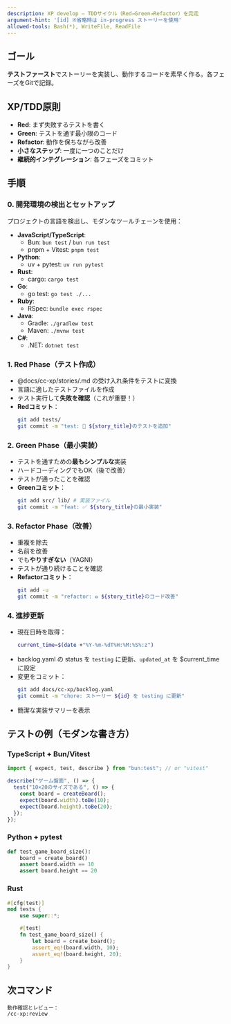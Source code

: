 ```yaml
---
description: XP develop – TDDサイクル（Red→Green→Refactor）を完走
argument-hint: '[id] ※省略時は in-progress ストーリーを使用'
allowed-tools: Bash(*), WriteFile, ReadFile
---
```


## ゴール

**テストファースト**でストーリーを実装し、動作するコードを素早く作る。各フェーズをGitで記録。

## XP/TDD原則

- **Red**: まず失敗するテストを書く
- **Green**: テストを通す最小限のコード
- **Refactor**: 動作を保ちながら改善
- **小さなステップ**: 一度に一つのことだけ
- **継続的インテグレーション**: 各フェーズをコミット

## 手順

### 0. 開発環境の検出とセットアップ
プロジェクトの言語を検出し、モダンなツールチェーンを使用：

- **JavaScript/TypeScript**: 
  - Bun: `bun test` / `bun run test`
  - pnpm + Vitest: `pnpm test`
- **Python**: 
  - uv + pytest: `uv run pytest`
- **Rust**: 
  - cargo: `cargo test`
- **Go**: 
  - go test: `go test ./...`
- **Ruby**: 
  - RSpec: `bundle exec rspec`
- **Java**: 
  - Gradle: `./gradlew test`
  - Maven: `./mvnw test`
- **C#**: 
  - .NET: `dotnet test`

### 1. Red Phase（テスト作成）
- @docs/cc-xp/stories/<id>.md の受け入れ条件をテストに変換
- 言語に適したテストファイルを作成
- テスト実行して**失敗を確認**（これが重要！）
- **Redコミット**：
  ```bash
  git add tests/
  git commit -m "test: 🔴 ${story_title}のテストを追加"
  ```

### 2. Green Phase（最小実装）
- テストを通すための**最もシンプルな**実装
- ハードコーディングでもOK（後で改善）
- テストが通ったことを確認
- **Greenコミット**：
  ```bash
  git add src/ lib/ # 実装ファイル
  git commit -m "feat: ✅ ${story_title}の最小実装"
  ```

### 3. Refactor Phase（改善）
- 重複を除去
- 名前を改善
- でも**やりすぎない**（YAGNI）
- テストが通り続けることを確認
- **Refactorコミット**：
  ```bash
  git add -u
  git commit -m "refactor: ♻️ ${story_title}のコード改善"
  ```

### 4. 進捗更新
- 現在日時を取得：
  ```bash
  current_time=$(date +"%Y-%m-%dT%H:%M:%S%:z")
  ```
- backlog.yaml の status を `testing` に更新、`updated_at` を $current_time に設定
- 変更をコミット：
  ```bash
  git add docs/cc-xp/backlog.yaml
  git commit -m "chore: ストーリー ${id} を testing に更新"
  ```
- 簡潔な実装サマリーを表示

## テストの例（モダンな書き方）

### TypeScript + Bun/Vitest
```typescript
import { expect, test, describe } from "bun:test"; // or "vitest"

describe("ゲーム盤面", () => {
  test("10×20のサイズである", () => {
    const board = createBoard();
    expect(board.width).toBe(10);
    expect(board.height).toBe(20);
  });
});
```

### Python + pytest
```python
def test_game_board_size():
    board = create_board()
    assert board.width == 10
    assert board.height == 20
```

### Rust
```rust
#[cfg(test)]
mod tests {
    use super::*;

    #[test]
    fn test_game_board_size() {
        let board = create_board();
        assert_eq!(board.width, 10);
        assert_eq!(board.height, 20);
    }
}
```

## 次コマンド

```text
動作確認とレビュー：
/cc-xp:review
```
